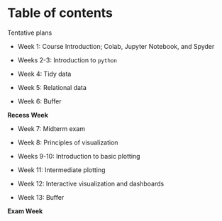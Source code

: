 # Table of contents

Tentative plans

+ Week 1: Course Introduction; Colab, Jupyter Notebook, and Spyder

+ Weeks 2-3: Introduction to `python`

+ Week 4: Tidy data

+ Week 5: Relational data

+ Week 6: Buffer

**Recess Week**

+ Week 7: Midterm exam

+ Week 8: Principles of visualization

+ Weeks 9-10: Introduction to basic plotting

+ Week 11: Intermediate plotting

+ Week 12: Interactive visualization and dashboards

+ Week 13: Buffer

**Exam Week**
